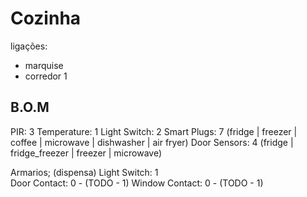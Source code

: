 # Cozinha

ligações:
- marquise
- corredor 1

## B.O.M

PIR: 3
Temperature: 1
Light Switch: 2
Smart Plugs: 7 (fridge | freezer | coffee | microwave | dishwasher | air fryer)
Door Sensors: 4 (fridge | fridge_freezer | freezer | microwave)

Armarios; (dispensa)
  Light Switch: 1  
  Door Contact: 0 - (TODO - 1)
  Window Contact: 0 - (TODO - 1)
